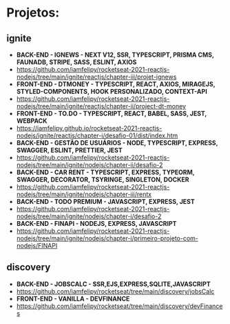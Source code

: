 # Projetos:

## ignite

- **BACK-END - IGNEWS - NEXT V12, SSR, TYPESCRIPT, PRISMA CMS, FAUNADB, STRIPE, SASS, ESLINT, AXIOS**
- https://github.com/iamfelipy/rocketseat-2021-reactjs-nodejs/tree/main/ignite/reactjs/chapter-iii/projet-ignews
- **FRONT-END - DTMONEY - TYPESCRIPT, REACT, AXIOS, MIRAGEJS,  STYLED-COMPONENTS, HOOK PERSONALIZADO, CONTEXT-API**
- https://github.com/iamfelipy/rocketseat-2021-reactjs-nodejs/tree/main/ignite/reactjs/chapter-ii/project-dt-money
- **FRONT-END - TO.DO - TYPESCRIPT, REACT, BABEL, SASS, JEST, WEBPACK**
- https://iamfelipy.github.io/rocketseat-2021-reactjs-nodejs/ignite/reactjs/chapter-i/desafio-01/dist/index.htm
- **BACK-END - GESTÃO DE USUÁRIOS - NODE, TYPESCRIPT, EXPRESS, SWAGGER, ESLINT, PRETTIER, JEST**
- https://github.com/iamfelipy/rocketseat-2021-reactjs-nodejs/tree/main/ignite/nodejs/chapter-ii/desafio-2
- **BACK-END - CAR RENT - TYPESCRIPT, EXPRESS, TYPEORM, SWAGGER, DECORATOR, TSYRINGE, SINGLETON, DOCKER**
- https://github.com/iamfelipy/rocketseat-2021-reactjs-nodejs/tree/main/ignite/nodejs/chapter-iii/rentx
- **BACK-END - TODO PREMIUM - JAVASCRIPT, EXPRESS, JEST**
- https://github.com/iamfelipy/rocketseat-2021-reactjs-nodejs/tree/main/ignite/nodejs/chapter-i/desafio-2
- **BACK-END - FINAPI - NODEJS, EXPRESS, JAVASCRIPT**
- https://github.com/iamfelipy/rocketseat-2021-reactjs-nodejs/tree/main/ignite/nodejs/chapter-i/primeiro-projeto-com-nodejs/FINAPI

## discovery

- **BACK-END  - JOBSCALC - SSR,EJS,EXPRESS,SQLITE,JAVASCRIPT**
- https://github.com/iamfelipy/rocketseat/tree/main/discovery/jobsCalc
- **FRONT-END - VANILLA - DEVFINANCE**
- https://github.com/iamfelipy/rocketseat/tree/main/discovery/devFinances

